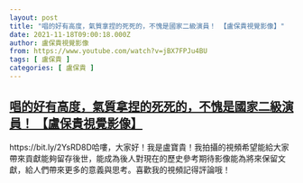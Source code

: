 ```yaml
---
layout: post
title: "唱的好有高度，氣質拿捏的死死的，不愧是國家二級演員！ 【盧保貴視覺影像】"
date: 2021-11-18T09:00:18.000Z
author: 盧保貴視覺影像
from: https://www.youtube.com/watch?v=jBX7FPJu4BU
tags: [ 盧保貴 ]
categories: [ 盧保貴 ]
---
```

<!--1637226018000-->
[唱的好有高度，氣質拿捏的死死的，不愧是國家二級演員！ 【盧保貴視覺影像】](https://www.youtube.com/watch?v=jBX7FPJu4BU)
------

<div>
https://bit.ly/2YsRD8D哈嘍，大家好！我是盧寶貴！我拍攝的視頻希望能給大家帶來貢獻能夠留存後世，能成為後人對現在的歷史參考期待影像能為將來保留文獻，給人們帶來更多的意義與思考。喜歡我的視頻記得評論哦！
</div>
